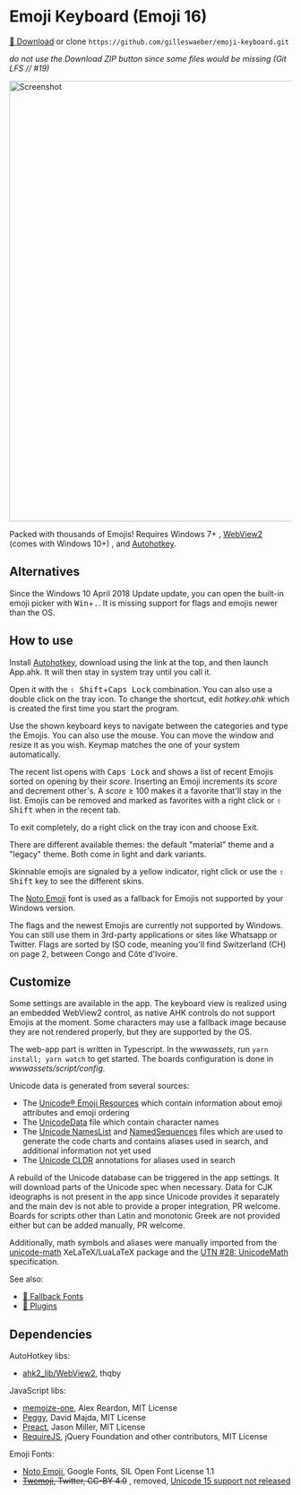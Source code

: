 Emoji Keyboard (Emoji 16)
==============
[💾 Download](https://github.com/gilleswaeber/emoji-keyboard/releases/latest/download/emoji-keyboard.zip) or
clone `https://github.com/gilleswaeber/emoji-keyboard.git`

*do not use the Download ZIP button since some files would be missing (Git LFS // #19)*

<img alt="Screenshot" src="https://i.imgur.com/qpVBhXt.png" width="786" />

Packed with thousands of Emojis!
Requires Windows 7+
, [WebView2](https://go.microsoft.com/fwlink/p/?LinkId=2124703) (comes with Windows 10+)
, and [Autohotkey](https://autohotkey.com/).

Alternatives
------------
Since the Windows 10 April 2018 Update update, you can open the built-in emoji picker with <kbd>Win</kbd>+<kbd>.</kbd>.
It is missing support for flags and emojis newer than the OS.

How to use
----------
Install [Autohotkey](https://autohotkey.com/), download using the link at the top, and then launch App.ahk. It will then stay in
system tray until you call it.

Open it with the <kbd>⇧ Shift</kbd>+<kbd>Caps Lock</kbd> combination.
You can also use a double click on the tray icon.
To change the shortcut, edit *hotkey.ahk* which is created the first time you start the program.

Use the shown keyboard keys to navigate between the categories and type the Emojis. You can also use the mouse. You can move the window and resize it as you wish.
Keymap matches the one of your system automatically.

The recent list opens with <kbd>Caps Lock</kbd> and shows a list of recent Emojis sorted on opening by their *score*. Inserting an Emoji increments its *score* and decrement other's.
A *score* ≥ 100 makes it a favorite that'll stay in the list.
Emojis can be removed and marked as favorites with a right click or <kbd>⇧ Shift</kbd> when in the recent tab.

To exit completely, do a right click on the tray icon and choose Exit.

There are different available themes: the default "material" theme and a "legacy" theme. Both come in light and dark variants.

Skinnable emojis are signaled by a yellow indicator, right click or use the <kbd>⇧ Shift</kbd> key to see the different skins.

The [Noto Emoji](https://github.com/googlefonts/noto-emoji) font is used as a fallback for Emojis not supported by your Windows version.

The flags and the newest Emojis are currently not supported by Windows. You can still use them in 3rd-party applications or sites like Whatsapp or Twitter.
Flags are sorted by ISO code, meaning you'll find Switzerland (CH) on page 2, between Congo and Côte d'Ivoire.

Customize
---------
Some settings are available in the app.
The keyboard view is realized using an embedded WebView2 control, as native AHK controls do not support Emojis at the
moment.
Some characters may use a fallback image because they are not rendered properly, but they are supported by the OS.

The web-app part is written in Typescript.
In the *wwwassets*, run `yarn install; yarn watch` to get started.
The boards configuration is done in *wwwassets/script/config*.

Unicode data is generated from several sources:

- The [Unicode® Emoji Resources](http://unicode.org/emoji/) which contain information about emoji attributes and emoji
  ordering
- The [UnicodeData](http://unicode.org/Public/3.0-Update/UnicodeData-3.0.0.html) file which contain character names
- The [Unicode NamesList](https://unicode.org/Public/UNIDATA/NamesList.txt)
  and [NamedSequences](https://unicode.org/Public/UNIDATA/NamedSequences.txt) files which are used to generate the code
  charts
  and contains aliases used in search, and additional information not yet used
- The [Unicode CLDR](https://cldr.unicode.org/) annotations for aliases used in search

A rebuild of the Unicode database can be triggered in the app settings. It will download parts of the Unicode spec when
necessary.
Data for CJK ideographs is not present in the app since Unicode provides it separately and the main dev is not able to
provide a proper integration, PR welcome.
Boards for scripts other than Latin and monotonic Greek are not provided either but can be added manually, PR welcome.

Additionally, math symbols and aliases were manually imported from the [unicode-math](https://wspr.io/unicode-math/)
XeLaTeX/LuaLaTeX package and the [UTN #28: UnicodeMath](https://www.unicode.org/notes/tn28/) specification.

See also:

- [🔣 Fallback Fonts](https://github.com/gilleswaeber/emoji-keyboard/wiki/Fallback-Fonts)
- [🪇 Plugins](https://github.com/gilleswaeber/emoji-keyboard/wiki/Plugins)

Dependencies
------------
AutoHotkey libs:

- [ahk2_lib/WebView2](https://github.com/thqby/ahk2_lib), thqby

JavaScript libs:

- [memoize-one](https://github.com/alexreardon/memoize-one.git), Alex Reardon, MIT License
- [Peggy](https://peggyjs.org/), David Majda, MIT License
- [Preact](https://preactjs.com/), Jason Miller, MIT License
- [RequireJS](https://github.com/requirejs/requirejs), jQuery Foundation and other contributors, MIT License

Emoji Fonts:

- [Noto Emoji](https://github.com/googlefonts/noto-emoji), Google Fonts, SIL Open Font License 1.1
- <del>[Twemoji](https://github.com/twitter/twemoji), Twitter, CC-BY 4.0</del>
  , removed, [Unicode 15 support not released](https://github.com/twitter/twemoji/issues/570)

